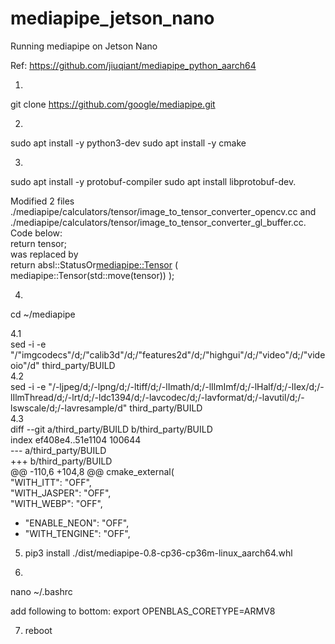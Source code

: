 # mediapipe_jetson_nano
Running mediapipe on Jetson Nano


Ref: https://github.com/jiuqiant/mediapipe_python_aarch64


1.
git clone https://github.com/google/mediapipe.git

2.
sudo apt install -y python3-dev
sudo apt install -y cmake


3.
sudo apt install -y protobuf-compiler
sudo apt install libprotobuf-dev.

Modified 2 files ./mediapipe/calculators/tensor/image_to_tensor_converter_opencv.cc and ./mediapipe/calculators/tensor/image_to_tensor_converter_gl_buffer.cc. Code below:  
          return tensor;  
was replaced by  
          return absl::StatusOr<mediapipe::Tensor> ( mediapipe::Tensor(std::move(tensor)) );  


4.
cd ~/mediapipe  

4.1   
sed -i -e "/\"imgcodecs\"/d;/\"calib3d\"/d;/\"features2d\"/d;/\"highgui\"/d;/\"video\"/d;/\"videoio\"/d" third_party/BUILD  
4.2  
sed -i -e "/-ljpeg/d;/-lpng/d;/-ltiff/d;/-lImath/d;/-lIlmImf/d;/-lHalf/d;/-lIex/d;/-lIlmThread/d;/-lrt/d;/-ldc1394/d;/-lavcodec/d;/-lavformat/d;/-lavutil/d;/-lswscale/d;/-lavresample/d" third_party/BUILD  
4.3  
diff --git a/third_party/BUILD b/third_party/BUILD  
index ef408e4..51e1104 100644  
--- a/third_party/BUILD  
+++ b/third_party/BUILD  
@@ -110,6 +104,8 @@ cmake_external(  
   "WITH_ITT": "OFF",  
   "WITH_JASPER": "OFF",  
   "WITH_WEBP": "OFF",  
+   "ENABLE_NEON": "OFF",  
+   "WITH_TENGINE": "OFF",  
  
5.
   pip3 install ./dist/mediapipe-0.8-cp36-cp36m-linux_aarch64.whl


6. 
nano ~/.bashrc

add following to bottom:
export OPENBLAS_CORETYPE=ARMV8


7. reboot
